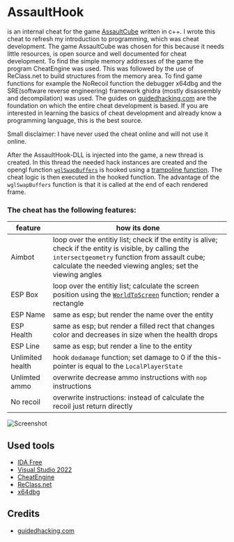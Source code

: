# AssaultHook
is an internal cheat for the game [AssaultCube](https://github.com/assaultcube/AC) written in c++. I wrote this cheat to refresh my introduction to programming, which was cheat development. The game AssaultCube was chosen for this because it needs little resources, is open source and well documented for cheat development. To find the simple memory addresses of the game the program CheatEngine was used. This was followed by the use of ReClass.net to build structures from the memory area. To find game functions for example the NoRecoil function the debugger x64dbg and the SRE(software reverse engineering) framework ghidra (mostly disassembly and decompilation) was used. The guides on [guidedhacking.com](https://guidedhacking.com) are the foundation on which the entire cheat development is based. If you are interested in learning the basics of cheat development and already know a programming language, this is the best source.

Small disclaimer: I have never used the cheat online and will not use it online.

After the AssaultHook-DLL is injected into the game, a new thread is created. In this thread the needed hack instances are created and the opengl function [`wglSwapBuffers`](https://docs.microsoft.com/en-us/windows/win32/api/wingdi/nf-wingdi-wglswaplayerbuffers) is hooked using a [trampoline function](http://jbremer.org/x86-api-hooking-demystified/#ah-trampoline). The cheat logic is then executed in the hooked function. The advantage of the `wglSwapBuffers` function is that it is called at the end of each rendered frame.

### The cheat has the following features:
| feature | how its done |
| --- | --- |
| Aimbot | loop over the entitiy list; check if the entity is alive; check if the entity is visible, by calling the `intersectgeometry` function from assault cube; calculate the needed viewing angles; set the viewing angles |
| ESP Box | loop over the entitiy list; calculate the screen position using the [`WorldToScreen`](https://guidedhacking.com/threads/world2screen-direct3d-and-opengl-worldtoscreen-functions.8044/) function; render a rectangle|
| ESP Name | same as esp; but render the name over the entity |
| ESP Health | same as esp; but render a filled rect that changes color and decreases in size when the health drops |
| ESP Line | same as esp; but render a line to the entity |
| Unlimited health | hook `dodamage` function; set damage to 0 if the this-pointer is equal to the `LocalPlayerState` |
| Unlimted ammo | overwrite decrease ammo instructions with `nop` instructions |
| No recoil | overwrite instructions: instead of calculate the recoil just return directly |

![Screenshot](./img/screen.gif "screenshot")

## Used tools
- [IDA Free](https://hex-rays.com/ida-free/)
- [Visual Studio 2022](https://visualstudio.microsoft.com/de/)
- [CheatEngine](https://cheatengine.org/)
- [ReClass.net](https://github.com/ReClassNET/ReClass.NET)
- [x64dbg](https://x64dbg.com/)

## Credits
- [guidedhacking.com](https://guidedhacking.com)